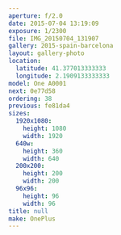```yaml
---
aperture: f/2.0
date: 2015-07-04 13:19:09
exposure: 1/2300
file: IMG_20150704_131907
gallery: 2015-spain-barcelona
layout: gallery-photo
location:
  latitude: 41.377013333333
  longitude: 2.1909133333333
model: One A0001
next: 0e77d58
ordering: 38
previous: fe81da4
sizes:
  1920x1080:
    height: 1080
    width: 1920
  640w:
    height: 360
    width: 640
  200x200:
    height: 200
    width: 200
  96x96:
    height: 96
    width: 96
title: null
make: OnePlus
---
```

